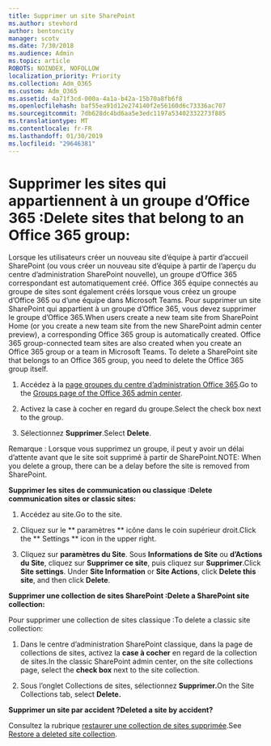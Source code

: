```yaml
---
title: Supprimer un site SharePoint
ms.author: stevhord
author: bentoncity
manager: scotv
ms.date: 7/30/2018
ms.audience: Admin
ms.topic: article
ROBOTS: NOINDEX, NOFOLLOW
localization_priority: Priority
ms.collection: Adm_O365
ms.custom: Adm_O365
ms.assetid: 4a71f3cd-000a-4a1a-b42a-15b70a8fb6f8
ms.openlocfilehash: baf55ea91d12e274140f2e56160d6c73336ac707
ms.sourcegitcommit: 7db628dc4bd6aa5e3edc1197a53402332273f885
ms.translationtype: MT
ms.contentlocale: fr-FR
ms.lasthandoff: 01/30/2019
ms.locfileid: "29646381"
---
```

# <a name="delete-sites-that-belong-to-an-office-365-group"></a><span data-ttu-id="e7afc-102">Supprimer les sites qui appartiennent à un groupe d’Office 365 :</span><span class="sxs-lookup"><span data-stu-id="e7afc-102">Delete sites that belong to an Office 365 group:</span></span>

<span data-ttu-id="e7afc-p101">Lorsque les utilisateurs créer un nouveau site d’équipe à partir d’accueil SharePoint (ou vous créer un nouveau site d’équipe à partir de l’aperçu du centre d’administration SharePoint nouvelle), un groupe d’Office 365 correspondant est automatiquement créé. Office 365 équipe connectés au groupe de sites sont également créés lorsque vous créez un groupe d’Office 365 ou d’une équipe dans Microsoft Teams. Pour supprimer un site SharePoint qui appartient à un groupe d’Office 365, vous devez supprimer le groupe d’Office 365.</span><span class="sxs-lookup"><span data-stu-id="e7afc-p101">When users create a new team site from SharePoint Home (or you create a new team site from the new SharePoint admin center preview), a corresponding Office 365 group is automatically created. Office 365 group-connected team sites are also created when you create an Office 365 group or a team in Microsoft Teams. To delete a SharePoint site that belongs to an Office 365 group, you need to delete the Office 365 group itself.</span></span> 
  
1. <span data-ttu-id="e7afc-106">Accédez à la [page groupes du centre d’administration Office 365](https://portal.office.com/adminportal/home#/groups).</span><span class="sxs-lookup"><span data-stu-id="e7afc-106">Go to the [Groups page of the Office 365 admin center](https://portal.office.com/adminportal/home#/groups).</span></span>
    
2. <span data-ttu-id="e7afc-107">Activez la case à cocher en regard du groupe.</span><span class="sxs-lookup"><span data-stu-id="e7afc-107">Select the check box next to the group.</span></span>
    
3. <span data-ttu-id="e7afc-108">Sélectionnez **Supprimer**.</span><span class="sxs-lookup"><span data-stu-id="e7afc-108">Select **Delete**.</span></span>
    
<span data-ttu-id="e7afc-109">Remarque : Lorsque vous supprimez un groupe, il peut y avoir un délai d’attente avant que le site soit supprimé à partir de SharePoint.</span><span class="sxs-lookup"><span data-stu-id="e7afc-109">NOTE: When you delete a group, there can be a delay before the site is removed from SharePoint.</span></span>
  
<span data-ttu-id="e7afc-110">**Supprimer les sites de communication ou classique :**</span><span class="sxs-lookup"><span data-stu-id="e7afc-110">**Delete communication sites or classic sites:**</span></span>

1. <span data-ttu-id="e7afc-111">Accédez au site.</span><span class="sxs-lookup"><span data-stu-id="e7afc-111">Go to the site.</span></span>
  
2. <span data-ttu-id="e7afc-112">Cliquez sur le \*\* paramètres \*\* icône dans le coin supérieur droit.</span><span class="sxs-lookup"><span data-stu-id="e7afc-112">Click the \*\* Settings \*\* icon in the upper right.</span></span> 
  
3. <span data-ttu-id="e7afc-p102">Cliquez sur **paramètres du Site**. Sous **Informations de Site** ou **d’Actions du Site**, cliquez sur **Supprimer ce site**, puis cliquez sur **Supprimer**.</span><span class="sxs-lookup"><span data-stu-id="e7afc-p102">Click **Site settings**. Under **Site Information** or **Site Actions**, click **Delete this site**, and then click **Delete**.</span></span>
  
<span data-ttu-id="e7afc-115">**Supprimer une collection de sites SharePoint :**</span><span class="sxs-lookup"><span data-stu-id="e7afc-115">**Delete a SharePoint site collection:**</span></span>

<span data-ttu-id="e7afc-116">Pour supprimer une collection de sites classique :</span><span class="sxs-lookup"><span data-stu-id="e7afc-116">To delete a classic site collection:</span></span>
  
1. <span data-ttu-id="e7afc-117">Dans le centre d’administration SharePoint classique, dans la page de collections de sites, activez la **case à cocher** en regard de la collection de sites.</span><span class="sxs-lookup"><span data-stu-id="e7afc-117">In the classic SharePoint admin center, on the site collections page, select the **check box** next to the site collection.</span></span> 
    
2. <span data-ttu-id="e7afc-118">Sous l’onglet Collections de sites, sélectionnez **Supprimer.**</span><span class="sxs-lookup"><span data-stu-id="e7afc-118">On the Site Collections tab, select **Delete.**</span></span>
    
<span data-ttu-id="e7afc-119">**Supprimer un site par accident ?**</span><span class="sxs-lookup"><span data-stu-id="e7afc-119">**Deleted a site by accident?**</span></span>

<span data-ttu-id="e7afc-120">Consultez la rubrique [restaurer une collection de sites supprimée](https://go.microsoft.com/fwlink/?linkid=867660).</span><span class="sxs-lookup"><span data-stu-id="e7afc-120">See [Restore a deleted site collection](https://go.microsoft.com/fwlink/?linkid=867660).</span></span>
  

